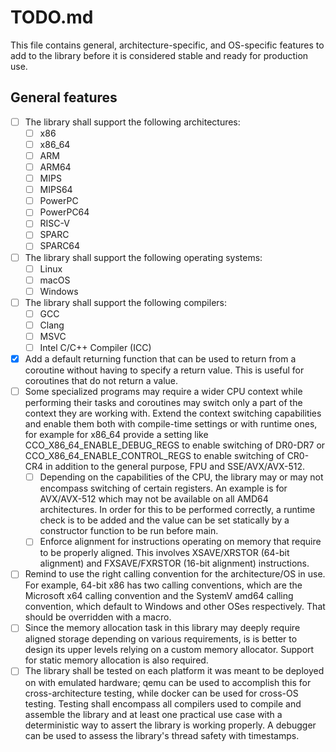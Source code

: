 TODO.md
=======

This file contains general, architecture-specific, and OS-specific features to add to the library before it is considered stable and ready for production use.

General features
----------------

 - [ ] The library shall support the following architectures:
   - [ ] x86
   - [ ] x86_64
   - [ ] ARM
   - [ ] ARM64
   - [ ] MIPS
   - [ ] MIPS64
   - [ ] PowerPC
   - [ ] PowerPC64
   - [ ] RISC-V
   - [ ] SPARC
   - [ ] SPARC64
- [ ] The library shall support the following operating systems:
   - [ ] Linux
   <!-- - [ ] FreeBSD
   - [ ] NetBSD
   - [ ] OpenBSD
   - [ ] DragonFlyBSD -->
   - [ ] macOS
   - [ ] Windows
   <!-- - [ ] Solaris
   - [ ] Haiku
   - [ ] AROS
   - [ ] AmigaOS
   - [ ] MorphOS
   - [ ] ReactOS
   - [ ] Minix
   - [ ] Plan 9
   - [ ] Android
   - [ ] iOS
   - [ ] tvOS
   - [ ] watchOS
   - [ ] Fuchsia
    -->
 - [ ] The library shall support the following compilers:
   - [ ] GCC
   - [ ] Clang
   - [ ] MSVC
   - [ ] Intel C/C++ Compiler (ICC)
 - [x] Add a default returning function that can be used to return from a coroutine without having to specify a return value. This is useful for coroutines that do not return a value.
 - [ ] Some specialized programs may require a wider CPU context while performing their tasks and coroutines may switch only a part of the context they are working with. Extend the context switching capabilities and enable them both with compile-time settings or with runtime ones, for example for x86_64 provide a setting like CCO_X86_64_ENABLE_DEBUG_REGS to enable switching of DR0-DR7 or CCO_X86_64_ENABLE_CONTROL_REGS to enable switching of CR0-CR4 in addition to the general purpose, FPU and SSE/AVX/AVX-512.
    - [ ] Depending on the capabilities of the CPU, the library may or may not encompass switching of certain registers. An example is for AVX/AVX-512 which may not be available on all AMD64 architectures. In order for this to be performed correctly, a runtime check is to be added and the value can be set statically by a constructor function to be run before main.
    - [ ] Enforce alignment for instructions operating on memory that require to be properly aligned. This involves XSAVE/XRSTOR (64-bit alignment) and FXSAVE/FXRSTOR (16-bit alignment) instructions.
 - [ ] Remind to use the right calling convention for the architecture/OS in use. For example, 64-bit x86 has two calling conventions, which are the Microsoft x64 calling convention and the SystemV amd64 calling convention, which default to Windows and other OSes respectively. That should be overridden with a macro.
 - [ ] Since the memory allocation task in this library may deeply require aligned storage depending on various requirements, is is better to design its upper levels relying on a custom memory allocator. Support for static memory allocation is also required.
 - [ ] The library shall be tested on each platform it was meant to be deployed on with emulated hardware; qemu can be used to accomplish this for cross-architecture testing, while docker can be used for cross-OS testing. Testing shall encompass all compilers used to compile and assemble the library and at least one practical use case with a deterministic way to assert the library is working properly. A debugger can be used to assess the library's thread safety with timestamps.
